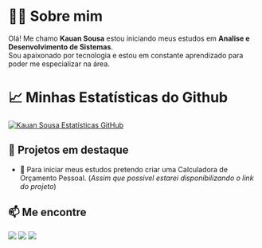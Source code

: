 # 👨‍💻 Sobre mim

Olá! Me chamo **Kauan Sousa** estou iniciando meus estudos em **Analise e Desenvolvimento de Sistemas**.  
Sou apaixonado por tecnologia e estou em constante aprendizado para poder me especializar na área.


# 📈 Minhas Estatísticas do Github

<div>
  
<a href="https://github.com/Kauan0x0">
  
  [![Kauan Sousa Estatísticas GitHub](https://github-readme-stats.vercel.app/api?username=Kauan0x0&show_icons=true&theme=dark&locale=pt-br&include_all_commits=true)](https://github.com/Kauan0x0/github-readme-stats)

</p>

## 🚀 Projetos em destaque

- 🧮 Para iniciar meus estudos pretendo criar uma Calculadora de Orçamento Pessoal. (_Assim que possivel estarei disponíbilizando o link do projeto_)

</div>

## 📫 Me encontre

<div> 
 
  <a href="https://www.instagram.com/kzn.zz7" target="_blank"><img src="https://img.shields.io/badge/-Instagram-%23E4405F?style=for-the-badge&logo=instagram&logoColor=white" target="_blank"></a>
  <a href = "mailto:Sousakauan562@gmail.com"><img src="https://img.shields.io/badge/-Gmail-%23333?style=for-the-badge&logo=gmail&logoColor=white" target="_blank"></a>
  <a href="www.linkedin.com/in/kauan-sousa-1324364y" target="_blank"><img src="https://img.shields.io/badge/-LinkedIn-%230077B5?style=for-the-badge&logo=linkedin&logoColor=white" target="_blank"></a> 
  
</div>

